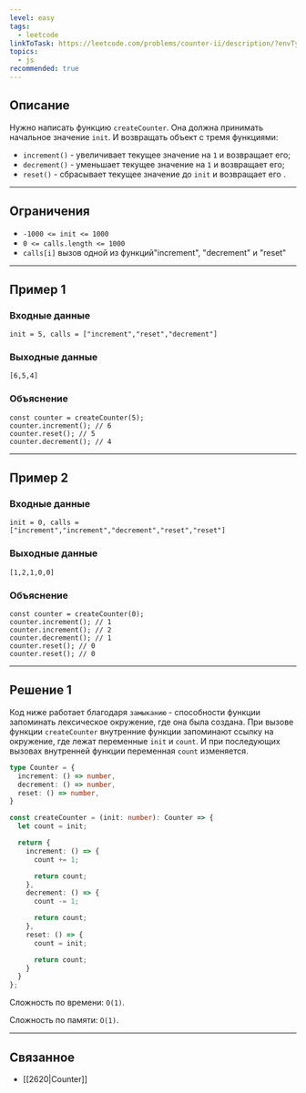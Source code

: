 ```yaml
---
level: easy
tags:
  - leetcode
linkToTask: https://leetcode.com/problems/counter-ii/description/?envType=study-plan-v2&envId=30-days-of-javascript
topics:
  - js
recommended: true
---
```

## Описание

Нужно написать функцию `createCounter`. Она должна принимать начальное значение `init`. И возвращать объект с тремя функциями:

- `increment()` - увеличивает текущее значение на `1` и возвращает его;
- `decrement()` - уменьшает текущее значение на `1` и возвращает его;
- `reset()` - сбрасывает текущее значение до `init` и возвращает его .

---
## Ограничения

- `-1000 <= init <= 1000`
- `0 <= calls.length <= 1000`
- `calls[i]` вызов одной из функций"increment", "decrement" и "reset"

---
## Пример 1

### Входные данные

```
init = 5, calls = ["increment","reset","decrement"]
```
### Выходные данные

```
[6,5,4]
```
### Объяснение

```
const counter = createCounter(5);
counter.increment(); // 6
counter.reset(); // 5
counter.decrement(); // 4
```

---
## Пример 2

### Входные данные

```
init = 0, calls = ["increment","increment","decrement","reset","reset"]
```
### Выходные данные

```
[1,2,1,0,0]
```
### Объяснение

```
const counter = createCounter(0);
counter.increment(); // 1
counter.increment(); // 2
counter.decrement(); // 1
counter.reset(); // 0
counter.reset(); // 0
```

---
## Решение 1

Код ниже работает благодаря `замыканию` - способности функции запоминать лексическое окружение, где она была создана. При вызове функции `createCounter` внутренние функции запоминают ссылку на окружение, где лежат переменные `init` и `count`. И при последующих вызовах внутренней функции переменная `count` изменяется.

```typescript
type Counter = {
  increment: () => number,
  decrement: () => number,
  reset: () => number,
}

const createCounter = (init: number): Counter => {
  let count = init;

  return {
    increment: () => {
      count += 1;

      return count;
    },
    decrement: () => {
      count -= 1;

      return count;
    },
    reset: () => {
      count = init;

      return count;
    }
  }
};
```

Сложность по времени: `O(1)`.

Сложность по памяти: `O(1)`.

---
## Связанное

- [[2620|Counter]]
